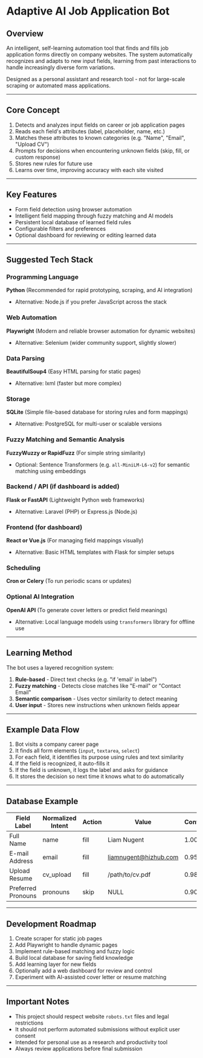 # Adaptive AI Job Application Bot

## Overview

An intelligent, self-learning automation tool that finds and fills job application forms directly on company websites. The system automatically recognizes and adapts to new input fields, learning from past interactions to handle increasingly diverse form variations.

Designed as a personal assistant and research tool - not for large-scale scraping or automated mass applications.

---

## Core Concept

1. Detects and analyzes input fields on career or job application pages
2. Reads each field's attributes (label, placeholder, name, etc.)
3. Matches these attributes to known categories (e.g. "Name", "Email", "Upload CV")
4. Prompts for decisions when encountering unknown fields (skip, fill, or custom response)
5. Stores new rules for future use
6. Learns over time, improving accuracy with each site visited

---

## Key Features

- Form field detection using browser automation
- Intelligent field mapping through fuzzy matching and AI models
- Persistent local database of learned field rules
- Configurable filters and preferences
- Optional dashboard for reviewing or editing learned data

---

## Suggested Tech Stack

### Programming Language

**Python** (Recommended for rapid prototyping, scraping, and AI integration)
- Alternative: Node.js if you prefer JavaScript across the stack

### Web Automation

**Playwright** (Modern and reliable browser automation for dynamic websites)
- Alternative: Selenium (wider community support, slightly slower)

### Data Parsing

**BeautifulSoup4** (Easy HTML parsing for static pages)
- Alternative: lxml (faster but more complex)

### Storage

**SQLite** (Simple file-based database for storing rules and form mappings)
- Alternative: PostgreSQL for multi-user or scalable versions

### Fuzzy Matching and Semantic Analysis

**FuzzyWuzzy or RapidFuzz** (For simple string similarity)
- Optional: Sentence Transformers (e.g. `all-MiniLM-L6-v2`) for semantic matching using embeddings

### Backend / API (if dashboard is added)

**Flask or FastAPI** (Lightweight Python web frameworks)
- Alternative: Laravel (PHP) or Express.js (Node.js)

### Frontend (for dashboard)

**React or Vue.js** (For managing field mappings visually)
- Alternative: Basic HTML templates with Flask for simpler setups

### Scheduling

**Cron or Celery** (To run periodic scans or updates)

### Optional AI Integration

**OpenAI API** (To generate cover letters or predict field meanings)
- Alternative: Local language models using `transformers` library for offline use

---

## Learning Method

The bot uses a layered recognition system:

1. **Rule-based** - Direct text checks (e.g. "if 'email' in label")
2. **Fuzzy matching** - Detects close matches like "E-mail" or "Contact Email"
3. **Semantic comparison** - Uses vector similarity to detect meaning
4. **User input** - Stores new instructions when unknown fields appear

---

## Example Data Flow

1. Bot visits a company career page
2. It finds all form elements (`input`, `textarea`, `select`)
3. For each field, it identifies its purpose using rules and text similarity
4. If the field is recognized, it auto-fills it
5. If the field is unknown, it logs the label and asks for guidance
6. It stores the decision so next time it knows what to do automatically

---

## Database Example

| Field Label | Normalized Intent | Action | Value | Confidence |
|-------------|-------------------|--------|-------|------------|
| Full Name | name | fill | Liam Nugent | 1.00 |
| E-mail Address | email | fill | liamnugent@hizhub.com | 0.95 |
| Upload Resume | cv_upload | fill | /path/to/cv.pdf | 0.98 |
| Preferred Pronouns | pronouns | skip | NULL | 0.90 |

---

## Development Roadmap

1. Create scraper for static job pages
2. Add Playwright to handle dynamic pages
3. Implement rule-based matching and fuzzy logic
4. Build local database for saving field knowledge
5. Add learning layer for new fields
6. Optionally add a web dashboard for review and control
7. Experiment with AI-assisted cover letter or resume matching

---

## Important Notes

- This project should respect website `robots.txt` files and legal restrictions
- It should not perform automated submissions without explicit user consent
- Intended for personal use as a research and productivity tool
- Always review applications before final submission
